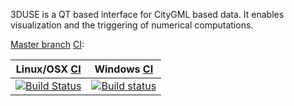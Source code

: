 3DUSE is a QT based interface for CityGML based data. 
It enables visualization and the triggering of numerical computations.

[//]: # (Note concerning Embedding status images)
[//]: # (Travis: refer to https://docs.travis-ci.com/user/status-images/)
[//]: # (Appveyor: refer to https://www.appveyor.com/docs/status-badges/)

[Master branch](https://github.com/MEPP-team/3DUSE/branches) [CI](https://en.wikipedia.org/wiki/Continuous_integration): 

| Linux/OSX [CI](https://travis-ci.com/)  | Windows [CI]() |
| --------- | ------------ |
| [![Build Status](https://travis-ci.com/MEPP-team/3DUSE.svg?token=2ZY3sdsATTuxw6qqphxs&branch=master)](https://travis-ci.com/MEPP-team/3DUSE) | [![Build status](https://ci.appveyor.com/api/projects/status/t03s8bneaj5dn4ty/branch/master?svg=true)](https://ci.appveyor.com/project/MEPPteam/3Duse/branch/master) |

